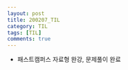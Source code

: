 ```yaml
---
layout: post
title: 200207_TIL
category: TIL
tags: [TIL]
comments: true
---
```


- 패스트캠퍼스 자료형 완강, 문제풀이 완료
